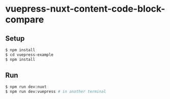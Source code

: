 # vuepress-nuxt-content-code-block-compare

## Setup

```bash
$ npm install
$ cd vuepress-example
$ npm install
```

## Run

```bash
$ npm run dev:nuxt
$ npm run dev:vuepress # in another terminal
```

